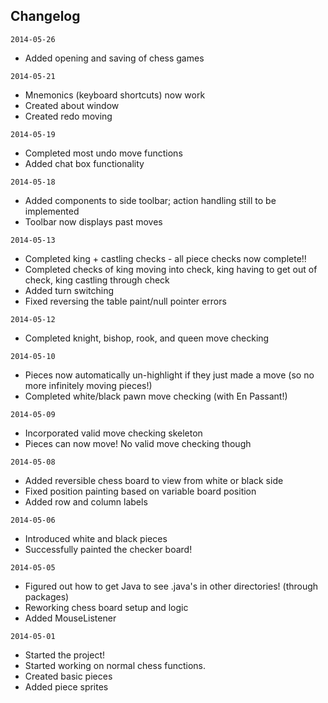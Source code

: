 Changelog
--------------
`2014-05-26`
- Added opening and saving of chess games

`2014-05-21`
- Mnemonics (keyboard shortcuts) now work
- Created about window
- Created redo moving

`2014-05-19`
- Completed most undo move functions
- Added chat box functionality

`2014-05-18`
- Added components to side toolbar; action handling still to be implemented
- Toolbar now displays past moves


`2014-05-13`
- Completed king + castling checks - all piece checks now complete!!
- Completed checks of king moving into check, king having to get out of check, king castling through check
- Added turn switching
- Fixed reversing the table paint/null pointer errors

`2014-05-12`
- Completed knight, bishop, rook, and queen move checking

`2014-05-10`
- Pieces now automatically un-highlight if they just made a move (so no more infinitely moving pieces!)
- Completed white/black pawn move checking (with En Passant!)

`2014-05-09`
- Incorporated valid move checking skeleton
- Pieces can now move! No valid move checking though

`2014-05-08`
- Added reversible chess board to view from white or black side
- Fixed position painting based on variable board position
- Added row and column labels

`2014-05-06`
- Introduced white and black pieces
- Successfully painted the checker board!

`2014-05-05`
- Figured out how to get Java to see .java's in other directories! (through packages)
- Reworking chess board setup and logic
- Added MouseListener

`2014-05-01`
- Started the project!
- Started working on normal chess functions.
- Created basic pieces
- Added piece sprites